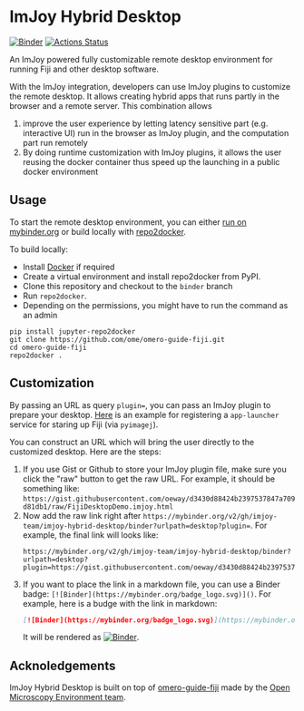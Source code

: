 # ImJoy Hybrid Desktop
[![Binder](https://mybinder.org/badge_logo.svg)](https://mybinder.org/v2/gh/imjoy-team/imjoy-hybrid-desktop/binder?urlpath=desktop)
[![Actions Status](https://github.com/imjoy-team/imjoy-hybrid-desktop/workflows/repo2docker/badge.svg)](https://github.com/imjoy-team/imjoy-hybrid-desktop/actions)


An ImJoy powered fully customizable remote desktop environment for running Fiji and other desktop software.

With the ImJoy integration, developers can use ImJoy plugins to customize the remote desktop. It allows creating hybrid apps that runs partly in the browser and a remote server. This combination allows 
 1) improve the user experience by letting latency sensitive part (e.g. interactive UI) run in the browser as ImJoy plugin, and the computation part run remotely
 2) By doing runtime customization with ImJoy plugins, it allows the user reusing the docker container thus speed up the launching in a public docker environment


## Usage
To start the remote desktop environment, you can either [run on mybinder.org](https://mybinder.org/v2/gh/imjoy-team/imjoy-hybrid-desktop/binder?urlpath=desktop) or build locally with [repo2docker](https://repo2docker.readthedocs.io/).

To build locally:

 * Install [Docker](https://www.docker.com/) if required
 * Create a virtual environment and install repo2docker from PyPI.
 * Clone this repository and checkout to the `binder` branch
 * Run  ``repo2docker``. 
 * Depending on the permissions, you might have to run the command as an admin

```
pip install jupyter-repo2docker
git clone https://github.com/ome/omero-guide-fiji.git
cd omero-guide-fiji
repo2docker .
```

## Customization
By passing an URL as query `plugin=`, you can pass an ImJoy plugin to prepare your desktop. [Here](https://gist.github.com/oeway/d3430d88424b2397537847a709d81db1) is an example for registering a `app-launcher` service for staring up Fiji (via `pyimagej`). 

You can construct an URL which will bring the user directly to the customized desktop. Here are the steps:
 1. If you use Gist or Github to store your ImJoy plugin file, make sure you click the "raw" button to get the raw URL. For example, it should be something like: `https://gist.githubusercontent.com/oeway/d3430d88424b2397537847a709d81db1/raw/FijiDesktopDemo.imjoy.html`
 2. Now add the raw link right after `https://mybinder.org/v2/gh/imjoy-team/imjoy-hybrid-desktop/binder?urlpath=desktop?plugin=`. For example, the final link will looks like:
    ```
    https://mybinder.org/v2/gh/imjoy-team/imjoy-hybrid-desktop/binder?urlpath=desktop?plugin=https://gist.githubusercontent.com/oeway/d3430d88424b2397537847a709d81db1/raw/FijiDesktopDemo.imjoy.html
    ```
 3. If you want to place the link in a markdown file, you can use a Binder badge: `[![Binder](https://mybinder.org/badge_logo.svg)]()`. For example, here is a budge with the link in markdown:
    ```markdown
    [![Binder](https://mybinder.org/badge_logo.svg)](https://mybinder.org/v2/gh/imjoy-team/imjoy-hybrid-desktop/binder?urlpath=desktop?plugin=https://gist.githubusercontent.com/oeway/d3430d88424b2397537847a709d81db1/raw/FijiDesktopDemo.imjoy.html)
    ```
    It will be rendered as [![Binder](https://mybinder.org/badge_logo.svg)](https://mybinder.org/v2/gh/imjoy-team/imjoy-hybrid-desktop/binder?urlpath=desktop?plugin=https://gist.githubusercontent.com/oeway/d3430d88424b2397537847a709d81db1/raw/FijiDesktopDemo.imjoy.html).

## Acknoledgements

ImJoy Hybrid Desktop is built on top of [omero-guide-fiji](https://github.com/ome/omero-guide-fiji) made by the [Open Microscopy Environment team](https://github.com/ome).